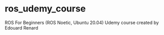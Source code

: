 # ros_udemy_course
ROS For Beginners (ROS Noetic, Ubuntu 20.04) Udemy course created by Edouard Renard
